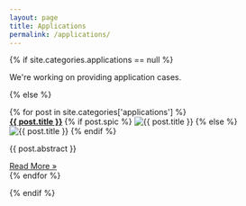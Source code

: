 ```yaml
---
layout: page
title: Applications
permalink: /applications/
---
```


<div class="wrapper">

{% if site.categories.applications == null %}

We're working on providing application cases.

{% else %}

<div class="mgrid">
	{% for post in site.categories['applications'] %}
		<div class="box">
			<strong>
				<a href="{{ post.url }}">{{ post.title }}</a>
			</strong>
			{% if post.spic %} 
			<img src="{{ post.spic | prepend:'/' | prepend: site.url }}" alt="{{ post.title }}" class="nv" />
			{% else %}
			<img src="{{ '/assets/images/site/cities/earth_default_reduced.jpg' | prepend: site.baseurl }}" alt="{{ post.title }}" class="nv"/>
			{% endif %}
			<p class="post-abstract">{{ post.abstract }} </p>
			<a href="{{ post.url }}">Read More &raquo;</a>
		</div>
	{% endfor %}
</div>

{% endif %}


</div>
